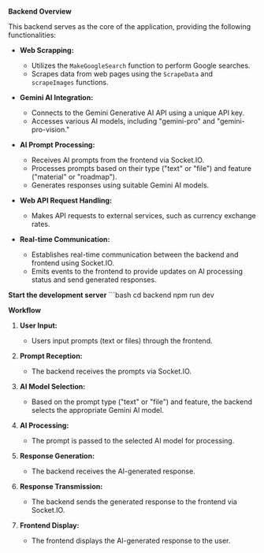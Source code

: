 **Backend Overview**

This backend serves as the core of the application, providing the following functionalities:

- **Web Scrapping:**
  - Utilizes the `MakeGoogleSearch` function to perform Google searches.
  - Scrapes data from web pages using the `ScrapeData` and `scrapeImages` functions.

- **Gemini AI Integration:**
  - Connects to the Gemini Generative AI API using a unique API key.
  - Accesses various AI models, including "gemini-pro" and "gemini-pro-vision."

- **AI Prompt Processing:**
  - Receives AI prompts from the frontend via Socket.IO.
  - Processes prompts based on their type ("text" or "file") and feature ("material" or "roadmap"). 
  - Generates responses using suitable Gemini AI models.

- **Web API Request Handling:**
  - Makes API requests to external services, such as currency exchange rates.

- **Real-time Communication:**
  - Establishes real-time communication between the backend and frontend using Socket.IO.
  - Emits events to the frontend to provide updates on AI processing status and send generated responses.
 
**Start the development server**
    ```bash
    cd backend
    npm run dev

**Workflow**

1. **User Input:**
   - Users input prompts (text or files) through the frontend.

2. **Prompt Reception:**
   - The backend receives the prompts via Socket.IO.

3. **AI Model Selection:**
   - Based on the prompt type ("text" or "file") and feature, the backend selects the appropriate Gemini AI model.

4. **AI Processing:**
   - The prompt is passed to the selected AI model for processing.

5. **Response Generation:**
   - The backend receives the AI-generated response.

6. **Response Transmission:**
   - The backend sends the generated response to the frontend via Socket.IO.

7. **Frontend Display:**
   - The frontend displays the AI-generated response to the user.
